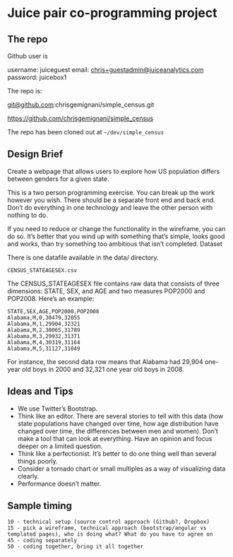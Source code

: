 # Juice pair co-programming project


## The repo

Github user is

username: juiceguest
email: chris+guestadmin@juiceanalytics.com
password: juicebox1

The repo is: 

git@github.com:chrisgemignani/simple_census.git

https://github.com/chrisgemignani/simple_census

The repo has been cloned out at `~/dev/simple_census`


## Design Brief

Create a webpage that allows users to explore how US population differs between genders for a given state. 

This is a two person programming exercise. You can break up the work however you wish. There should be a separate front end and back end. Don’t do everything in one technology and leave the other person with nothing to do. 

If you need to reduce or change the functionality in the wireframe, you can do so. It’s better that you wind up with something that’s simple, looks good and works, than try something too ambitious that isn’t completed.
Dataset

There is one datafile available in the data/ directory.

	CENSUS_STATEAGESEX.csv

The CENSUS_STATEAGESEX file contains raw data that consists of three dimensions: STATE, SEX, and AGE and two measures POP2000 and POP2008. Here’s an example:

	STATE,SEX,AGE,POP2000,POP2008
	Alabama,M,0,30479,32055
	Alabama,M,1,29904,32321
	Alabama,M,2,30065,31789
	Alabama,M,3,29932,31371
	Alabama,M,4,30319,31164
	Alabama,M,5,31127,31049

For instance, the second data row means that Alabama had 29,904 one-year old boys in 2000 and 32,321 one year old boys in 2008.


## Ideas and Tips

* We use Twitter’s Bootstrap. 
* Think like an editor. There are several stories to tell with this data (how state populations have changed over time, how age distribution have changed over time, the differences between men and women). Don’t make a tool that can look at everything. Have an opinion and focus deeper on a limited question.
* Think like a perfectionist. It’s better to do one thing well than several things poorly.
* Consider a tornado chart or small multiples as a way of visualizing data clearly. 
* Performance doesn’t matter.

## Sample timing

	10 - technical setup (source control approach (Github?, Dropbox)
	15 - pick a wireframe, technical approach (bootstrap/angular vs templated pages), who is doing what? What do you have to agree on
	45 - coding separately
	50 - coding together, bring it all together